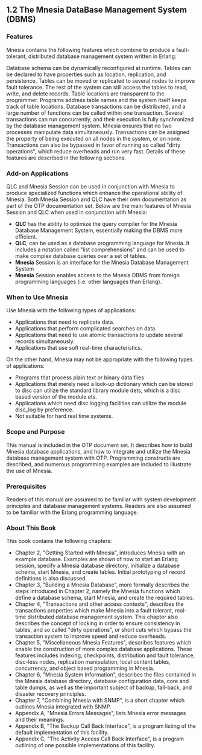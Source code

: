 ## 1.2  The Mnesia DataBase Management System (DBMS)

### Features

Mnesia contains the following features which combine to produce a fault-tolerant, distributed database management system written in Erlang:

Database schema can be dynamically reconfigured at runtime.
Tables can be declared to have properties such as location, replication, and persistence.
Tables can be moved or replicated to several nodes to improve fault tolerance. The rest of the system can still access the tables to read, write, and delete records.
Table locations are transparent to the programmer. Programs address table names and the system itself keeps track of table locations.
Database transactions can be distributed, and a large number of functions can be called within one transaction.
Several transactions can run concurrently, and their execution is fully synchronized by the database management system. Mnesia ensures that no two processes manipulate data simultaneously.
Transactions can be assigned the property of being executed on all nodes in the system, or on none. Transactions can also be bypassed in favor of running so called "dirty operations", which reduce overheads and run very fast.
Details of these features are described in the following sections.

### Add-on Applications

QLC and Mnesia Session can be used in conjunction with Mnesia to produce specialized functions which enhance the operational ability of Mnesia. Both Mnesia Session and QLC have their own documentation as part of the OTP documentation set. Below are the main features of Mnesia Session and QLC when used in conjunction with Mnesia:

* **QLC** has the ability to optimize the query compiler for the Mnesia Database Management System, essentially making the DBMS more efficient.
* **QLC**, can be used as a database programming language for Mnesia. It includes a notation called "list comprehensions" and can be used to make complex database queries over a set of tables.
* **Mnesia** Session is an interface for the Mnesia Database Management System
* **Mnesia** Session enables access to the Mnesia DBMS from foreign programming languages (i.e. other languages than Erlang).

### When to Use Mnesia

Use Mnesia with the following types of applications:

* Applications that need to replicate data.
* Applications that perform complicated searches on data.
* Applications that need to use atomic transactions to update several records simultaneously.
* Applications that use soft real-time characteristics.

On the other hand, Mnesia may not be appropriate with the following types of applications:

* Programs that process plain text or binary data files
* Applications that merely need a look-up dictionary which can be stored to disc can utilize the standard library module dets, which is a disc based version of the module ets.
* Applications which need disc logging facilities can utilize the module disc_log by preference.
* Not suitable for hard real time systems.

### Scope and Purpose

This manual is included in the OTP document set. It describes how to build Mnesia database applications, and how to integrate and utilize the Mnesia database management system with OTP. Programming constructs are described, and numerous programming examples are included to illustrate the use of Mnesia.

### Prerequisites

Readers of this manual are assumed to be familiar with system development principles and database management systems. Readers are also assumed to be familiar with the Erlang programming language.

### About This Book

This book contains the following chapters:

* Chapter 2, "Getting Started with Mnesia", introduces Mnesia with an example database. Examples are shown of how to start an Erlang session, specify a Mnesia database directory, initialize a database schema, start Mnesia, and create tables. Initial prototyping of record definitions is also discussed.
* Chapter 3, "Building a Mnesia Database", more formally describes the steps introduced in Chapter 2, namely the Mnesia functions which define a database schema, start Mnesia, and create the required tables.
* Chapter 4, "Transactions and other access contexts", describes the transactions properties which make Mnesia into a fault tolerant, real-time distributed database management system. This chapter also describes the concept of locking in order to ensure consistency in tables, and so called "dirty operations", or short cuts which bypass the transaction system to improve speed and reduce overheads.
* Chapter 5, "Miscellaneous Mnesia Features", describes features which enable the construction of more complex database applications. These features includes indexing, checkpoints, distribution and fault tolerance, disc-less nodes, replication manipulation, local content tables, concurrency, and object based programming in Mnesia.
* Chapter 6, "Mnesia System Information", describes the files contained in the Mnesia database directory, database configuration data, core and table dumps, as well as the important subject of backup, fall-back, and disaster recovery principles.
* Chapter 7, "Combining Mnesia with SNMP", is a short chapter which outlines Mnesia integrated with SNMP.
* Appendix A, "Mnesia Errors Messages", lists Mnesia error messages and their meanings.
* Appendix B, "The Backup Call Back Interface", is a program listing of the default implementation of this facility.
* Appendix C, "The Activity Access Call Back Interface", is a program outlining of one possible implementations of this facility.
